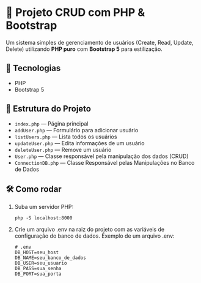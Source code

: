 # 📄 Projeto CRUD com PHP & Bootstrap

Um sistema simples de gerenciamento de usuários (Create, Read, Update, Delete) utilizando **PHP puro** com **Bootstrap 5** para estilização.

## 🚀 Tecnologias

- PHP
- Bootstrap 5

## 📂 Estrutura do Projeto

- `index.php` — Página principal
- `addUser.php` — Formulário para adicionar usuário
- `listUsers.php` — Lista todos os usuários
- `updateUser.php` — Edita informações de um usuário
- `deleteUser.php` — Remove um usuário
- `User.php` — Classe responsável pela manipulação dos dados (CRUD)
- `ConnectionDB.php` — Classe Responsável pelas Manipulações no Banco de Dados

## 🛠️ Como rodar

1. Suba um servidor PHP:

   ```
   php -S localhost:8000
   ```

2. Crie um arquivo .env na raiz do projeto com as variáveis de configuração do banco de dados. Exemplo de um arquivo .env:

   ```
   # .env
   DB_HOST=seu_host
   DB_NAME=seu_banco_de_dados
   DB_USER=seu_usuario
   DB_PASS=sua_senha
   DB_PORT=sua_porta
   ```
